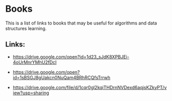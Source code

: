 # Books

This is a list of links to books that may be useful for algorithms and data structures learning.

## Links:

- https://drive.google.com/open?id=1d23_sJdK8XPBJEi-4oUrMnrYMhU2fDcI

- https://drive.google.com/open?id=1sBSGJ8gUakcn0NuQam4BRhRCQfsTrrwh

- https://drive.google.com/file/d/1cqr0gl2kqiTHDrnNVDexd6aqjsKZkyPT/view?usp=sharing

